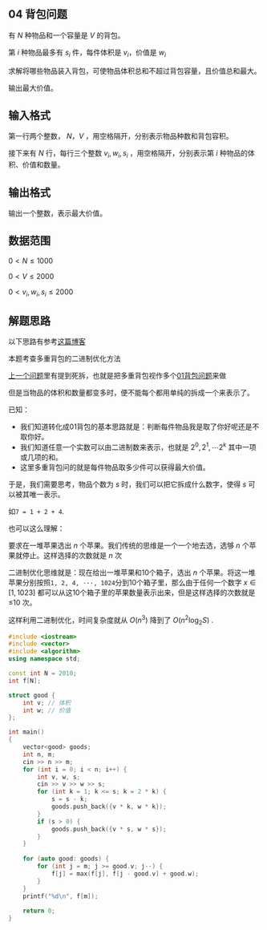 ## 04 背包问题

有 $N$ 种物品和一个容量是 $V$ 的背包。

第 $i$ 种物品最多有 $s_i$ 件，每件体积是 $v_i$，价值是 $w_i$

求解将哪些物品装入背包，可使物品体积总和不超过背包容量，且价值总和最大。

输出最大价值。

## 输入格式
第一行两个整数， $N，V$ ，用空格隔开，分别表示物品种数和背包容积。

接下来有 $N$ 行，每行三个整数 $v_i,w_i,s_i$ ，用空格隔开，分别表示第 $i$ 种物品的体积、价值和数量。

## 输出格式
输出一个整数，表示最大价值。

## 数据范围

$0< N\le 1000$

$0< V\le 2000$

$0< v_i,w_i,s_i\le 2000$

## 解题思路

以下思路有参考[这篇博客](https://www.acwing.com/solution/content/20115/)

本题考查多重背包的二进制优化方法

[上一个问题](03背包问题.md)里有提到死拆，也就是把多重背包视作多个[01背包问题](01背包问题.md)来做

但是当物品的体积和数量都变多时，便不能每个都用单纯的拆成一个来表示了。

已知：

- 我们知道转化成01背包的基本思路就是：判断每件物品我是取了你好呢还是不取你好。
- 我们知道任意一个实数可以由二进制数来表示，也就是 $2^0, 2^1, \dotsm 2^k$ 其中一项或几项的和。
- 这里多重背包问的就是每件物品取多少件可以获得最大价值。

于是，我们需要思考，物品个数为 $s$ 时，我们可以把它拆成什么数字，使得 $s$ 可以被其唯一表示。

如```7 = 1 + 2 + 4```.

也可以这么理解：

要求在一堆苹果选出 $n$ 个苹果。我们传统的思维是一个一个地去选，选够 $n$ 个苹果就停止。这样选择的次数就是 $n$ 次

二进制优化思维就是：现在给出一堆苹果和10个箱子，选出 $n$ 个苹果。将这一堆苹果分别按照```1, 2, 4, ···, 1024```分到10个箱子里，那么由于任何一个数字 $x\in [1, 1023]$ 都可以从这10个箱子里的苹果数量表示出来，但是这样选择的次数就是 ≤10 次。

这样利用二进制优化，时间复杂度就从 $O(n^3)$ 降到了 $O(n^2\log_{2}{S})$ .

```cpp
#include <iostream>
#include <vector>
#include <algorithm>
using namespace std;

const int N = 2010;
int f[N];

struct good {
    int v; // 体积
    int w; // 价值
};

int main()
{
    vector<good> goods;
    int n, m;
    cin >> n >> m;
    for (int i = 0; i < n; i++) {
        int v, w, s;
        cin >> v >> w >> s;
        for (int k = 1; k <= s; k = 2 * k) {
            s = s - k;
            goods.push_back({v * k, w * k});
        }
        if (s > 0) {
            goods.push_back({v * s, w * s});   
        }
    }
    
    for (auto good: goods) {
        for (int j = m; j >= good.v; j--) {
            f[j] = max(f[j], f[j - good.v] + good.w);
        }
    }
    printf("%d\n", f[m]);
    
    return 0;
}
```